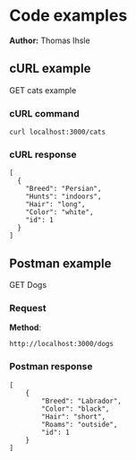 # Code examples

**Author:** Thomas Ihsle

## cURL example

GET cats example

### cURL command

```shell
curl localhost:3000/cats
```

### cURL response

```shell
[
  {
    "Breed": "Persian",
    "Hunts": "indoors",
    "Hair": "long",
    "Color": "white",
    "id": 1
  }
]      
```

## Postman example

GET Dogs

### Request

**Method**:

```shell
http://localhost:3000/dogs
```

### Postman response

```shell
[
    {
        "Breed": "Labrador",
        "Color": "black",
        "Hair": "short",
        "Roams": "outside",
        "id": 1
    }
]
```
